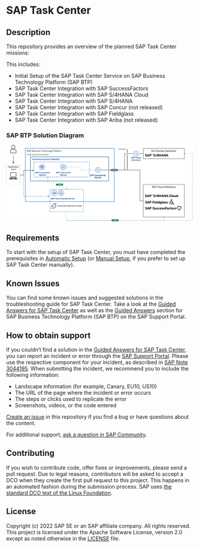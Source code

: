 # SAP Task Center
<!--- Register repository https://api.reuse.software/register, then add REUSE badge:
[![REUSE status](https://api.reuse.software/badge/github.com/SAP-samples/REPO-NAME)](https://api.reuse.software/info/github.com/SAP-samples/REPO-NAME)
-->

## Description

This repository provides an overview of the planned SAP Task Center missions:

This includes:

- Initial Setup of the SAP Task Center Service on SAP Business Technology Platform (SAP BTP)
- SAP Task Center Integration with SAP SuccessFactors
- SAP Task Center Integration with SAP S/4HANA Cloud
- SAP Task Center Integration with SAP S/4HANA
- SAP Task Center Integration with SAP Concur (not released)
- SAP Task Center Integration with SAP Fieldglass
- SAP Task Center Integration with SAP Ariba (not released)

### SAP BTP Solution Diagram

<img src="docs/pics/sap_btp_taskcenter_solution_diagram.png" width="750">

## Requirements
To start with the setup of SAP Task Center, you must have completed the prerequisites in [Automatic Setup](https://help.sap.com/viewer/08cbda59b4954e93abb2ec85f1db399d/Cloud/en-US/3a499676e7ae4282af84092f778e3737.html) (or [Manual Setup](https://help.sap.com/viewer/08cbda59b4954e93abb2ec85f1db399d/Cloud/en-US/0f00d3d3e2ab460c856d409c469fb4f1.html), if you prefer to set up SAP Task Center manually). 


## Known Issues
You can find some known issues and suggested solutions in the troubleshooting guide for SAP Task Center. Take a look at the [Guided Answers for SAP Task Center](https://ga.support.sap.com/dtp/viewer/index.html#/tree/3109/actions/47627) as well as the [Guided Answers](https://ga.support.sap.com/dtp/viewer/index.html#/tree/2065/actions/26547) section for SAP Business Technology Platform (SAP BTP) on the SAP Support Portal.

## How to obtain support
If you couldn’t find a solution in the [Guided Answers for SAP Task Center](https://ga.support.sap.com/dtp/viewer/index.html#/tree/3109/actions/47627), you can report an incident or error through the [SAP Support Portal](https://support.sap.com/en/index.html). Please use the respective component for your incident, as described in [SAP Note 3044195](https://launchpad.support.sap.com/#/notes/3044195).
When submitting the incident, we recommend you to include the following information:
-	Landscape information (for example, Canary, EU10, US10)
-	The URL of the page where the incident or error occurs
-	The steps or clicks used to replicate the error
-	Screenshots, videos, or the code entered

[Create an issue](https://github.com/SAP-samples/<repository-name>/issues) in this repository if you find a bug or have questions about the content.
 
For additional support, [ask a question in SAP Community](https://answers.sap.com/questions/ask.html).

## Contributing
If you wish to contribute code, offer fixes or improvements, please send a pull request. Due to legal reasons, contributors will be asked to accept a DCO when they create the first pull request to this project. This happens in an automated fashion during the submission process. SAP uses [the standard DCO text of the Linux Foundation](https://developercertificate.org/).

## License
Copyright (c) 2022 SAP SE or an SAP affiliate company. All rights reserved. This project is licensed under the Apache Software License, version 2.0 except as noted otherwise in the [LICENSE](LICENSES/Apache-2.0.txt) file.
